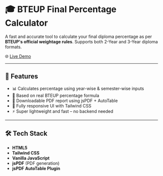 # 🎓 BTEUP Final Percentage Calculator

A fast and accurate tool to calculate your final diploma percentage as per **BTEUP's official weightage rules**. Supports both 2-Year and 3-Year diploma formats.

🌐 [Live Demo](https://bteupfpc.vercel.app)

---

## 🚀 Features

- 📊 Calculates percentage using year-wise & semester-wise inputs
- 🧮 Based on real BTEUP percentage formula
- 📄 Downloadable PDF report using jsPDF + AutoTable
- 📱 Fully responsive UI with Tailwind CSS
- ⚡ Super lightweight and fast – no backend needed

---

## 🛠️ Tech Stack

- **HTML5**
- **Tailwind CSS**
- **Vanilla JavaScript**
- **jsPDF** (PDF generation)
- **jsPDF AutoTable Plugin**
